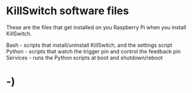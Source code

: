 # KillSwitch software files

These are the files that get installed on you Raspberry Pi when you install
KillSwitch.

Bash - scripts that install/uninstall KillSwitch, and the settings script\
Python - scripts that watch the trigger pin and control the feedback pin\
Services - runs the Python scripts at boot and shutdown/reboot

# -)
